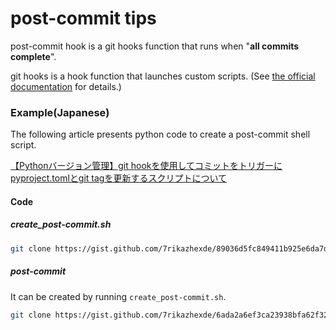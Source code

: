 # post-commit tips

post-commit hook is a git hooks function that runs when "**all commits complete**".

git hooks is a hook function that launches custom scripts. (See [the official documentation](https://git-scm.com/book/en/v2/Customizing-Git-Git-Hooks) for details.)

### Example(Japanese)

The following article presents python code to create a post-commit shell script.

[【Pythonバージョン管理】git hookを使用してコミットをトリガーにpyproject.tomlとgit tagを更新するスクリプトについて](https://7rikazhexde-techlog.hatenablog.com/entry/2023/06/10/005231)

#### Code

##### create_post-commit.sh

```bash
git clone https://gist.github.com/7rikazhexde/89036d5fc849411b925e6da7d4986b52
```

<script src="https://gist.github.com/7rikazhexde/89036d5fc849411b925e6da7d4986b52.js"></script>

##### post-commit

It can be created by running `create_post-commit.sh`.

```bash
git clone https://gist.github.com/7rikazhexde/6ada2a6ef3ca23938bfa62f32e3fbed8
```

<script src="https://gist.github.com/7rikazhexde/3d786d926fcb19edd807ebb6e9c96df1.js"></script>

